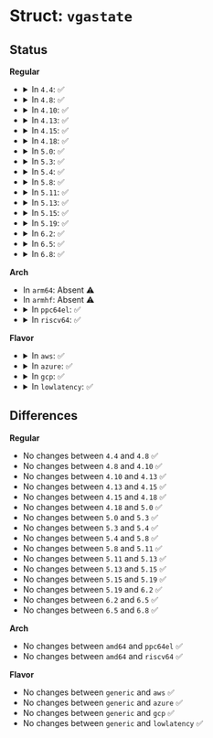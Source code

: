 # Struct: <code>vgastate</code>

## Status
<b>Regular</b>
<ul>
<li>
<details>
<summary>In <code>4.4</code>: ✅</summary>

```c
struct vgastate {
    void *vgabase;
    long unsigned int membase;
    __u32 memsize;
    __u32 flags;
    __u32 depth;
    __u32 num_attr;
    __u32 num_crtc;
    __u32 num_gfx;
    __u32 num_seq;
    void *vidstate;
};
```
</details>
</li>
<li>
<details>
<summary>In <code>4.8</code>: ✅</summary>

```c
struct vgastate {
    void *vgabase;
    long unsigned int membase;
    __u32 memsize;
    __u32 flags;
    __u32 depth;
    __u32 num_attr;
    __u32 num_crtc;
    __u32 num_gfx;
    __u32 num_seq;
    void *vidstate;
};
```
</details>
</li>
<li>
<details>
<summary>In <code>4.10</code>: ✅</summary>

```c
struct vgastate {
    void *vgabase;
    long unsigned int membase;
    __u32 memsize;
    __u32 flags;
    __u32 depth;
    __u32 num_attr;
    __u32 num_crtc;
    __u32 num_gfx;
    __u32 num_seq;
    void *vidstate;
};
```
</details>
</li>
<li>
<details>
<summary>In <code>4.13</code>: ✅</summary>

```c
struct vgastate {
    void *vgabase;
    long unsigned int membase;
    __u32 memsize;
    __u32 flags;
    __u32 depth;
    __u32 num_attr;
    __u32 num_crtc;
    __u32 num_gfx;
    __u32 num_seq;
    void *vidstate;
};
```
</details>
</li>
<li>
<details>
<summary>In <code>4.15</code>: ✅</summary>

```c
struct vgastate {
    void *vgabase;
    long unsigned int membase;
    __u32 memsize;
    __u32 flags;
    __u32 depth;
    __u32 num_attr;
    __u32 num_crtc;
    __u32 num_gfx;
    __u32 num_seq;
    void *vidstate;
};
```
</details>
</li>
<li>
<details>
<summary>In <code>4.18</code>: ✅</summary>

```c
struct vgastate {
    void *vgabase;
    long unsigned int membase;
    __u32 memsize;
    __u32 flags;
    __u32 depth;
    __u32 num_attr;
    __u32 num_crtc;
    __u32 num_gfx;
    __u32 num_seq;
    void *vidstate;
};
```
</details>
</li>
<li>
<details>
<summary>In <code>5.0</code>: ✅</summary>

```c
struct vgastate {
    void *vgabase;
    long unsigned int membase;
    __u32 memsize;
    __u32 flags;
    __u32 depth;
    __u32 num_attr;
    __u32 num_crtc;
    __u32 num_gfx;
    __u32 num_seq;
    void *vidstate;
};
```
</details>
</li>
<li>
<details>
<summary>In <code>5.3</code>: ✅</summary>

```c
struct vgastate {
    void *vgabase;
    long unsigned int membase;
    __u32 memsize;
    __u32 flags;
    __u32 depth;
    __u32 num_attr;
    __u32 num_crtc;
    __u32 num_gfx;
    __u32 num_seq;
    void *vidstate;
};
```
</details>
</li>
<li>
<details>
<summary>In <code>5.4</code>: ✅</summary>

```c
struct vgastate {
    void *vgabase;
    long unsigned int membase;
    __u32 memsize;
    __u32 flags;
    __u32 depth;
    __u32 num_attr;
    __u32 num_crtc;
    __u32 num_gfx;
    __u32 num_seq;
    void *vidstate;
};
```
</details>
</li>
<li>
<details>
<summary>In <code>5.8</code>: ✅</summary>

```c
struct vgastate {
    void *vgabase;
    long unsigned int membase;
    __u32 memsize;
    __u32 flags;
    __u32 depth;
    __u32 num_attr;
    __u32 num_crtc;
    __u32 num_gfx;
    __u32 num_seq;
    void *vidstate;
};
```
</details>
</li>
<li>
<details>
<summary>In <code>5.11</code>: ✅</summary>

```c
struct vgastate {
    void *vgabase;
    long unsigned int membase;
    __u32 memsize;
    __u32 flags;
    __u32 depth;
    __u32 num_attr;
    __u32 num_crtc;
    __u32 num_gfx;
    __u32 num_seq;
    void *vidstate;
};
```
</details>
</li>
<li>
<details>
<summary>In <code>5.13</code>: ✅</summary>

```c
struct vgastate {
    void *vgabase;
    long unsigned int membase;
    __u32 memsize;
    __u32 flags;
    __u32 depth;
    __u32 num_attr;
    __u32 num_crtc;
    __u32 num_gfx;
    __u32 num_seq;
    void *vidstate;
};
```
</details>
</li>
<li>
<details>
<summary>In <code>5.15</code>: ✅</summary>

```c
struct vgastate {
    void *vgabase;
    long unsigned int membase;
    __u32 memsize;
    __u32 flags;
    __u32 depth;
    __u32 num_attr;
    __u32 num_crtc;
    __u32 num_gfx;
    __u32 num_seq;
    void *vidstate;
};
```
</details>
</li>
<li>
<details>
<summary>In <code>5.19</code>: ✅</summary>

```c
struct vgastate {
    void *vgabase;
    long unsigned int membase;
    __u32 memsize;
    __u32 flags;
    __u32 depth;
    __u32 num_attr;
    __u32 num_crtc;
    __u32 num_gfx;
    __u32 num_seq;
    void *vidstate;
};
```
</details>
</li>
<li>
<details>
<summary>In <code>6.2</code>: ✅</summary>

```c
struct vgastate {
    void *vgabase;
    long unsigned int membase;
    __u32 memsize;
    __u32 flags;
    __u32 depth;
    __u32 num_attr;
    __u32 num_crtc;
    __u32 num_gfx;
    __u32 num_seq;
    void *vidstate;
};
```
</details>
</li>
<li>
<details>
<summary>In <code>6.5</code>: ✅</summary>

```c
struct vgastate {
    void *vgabase;
    long unsigned int membase;
    __u32 memsize;
    __u32 flags;
    __u32 depth;
    __u32 num_attr;
    __u32 num_crtc;
    __u32 num_gfx;
    __u32 num_seq;
    void *vidstate;
};
```
</details>
</li>
<li>
<details>
<summary>In <code>6.8</code>: ✅</summary>

```c
struct vgastate {
    void *vgabase;
    long unsigned int membase;
    __u32 memsize;
    __u32 flags;
    __u32 depth;
    __u32 num_attr;
    __u32 num_crtc;
    __u32 num_gfx;
    __u32 num_seq;
    void *vidstate;
};
```
</details>
</li>
</ul>
<b>Arch</b>
<ul>
<li>
In <code>arm64</code>: Absent ⚠️
</li>
<li>
In <code>armhf</code>: Absent ⚠️
</li>
<li>
<details>
<summary>In <code>ppc64el</code>: ✅</summary>

```c
struct vgastate {
    void *vgabase;
    long unsigned int membase;
    __u32 memsize;
    __u32 flags;
    __u32 depth;
    __u32 num_attr;
    __u32 num_crtc;
    __u32 num_gfx;
    __u32 num_seq;
    void *vidstate;
};
```
</details>
</li>
<li>
<details>
<summary>In <code>riscv64</code>: ✅</summary>

```c
struct vgastate {
    void *vgabase;
    long unsigned int membase;
    __u32 memsize;
    __u32 flags;
    __u32 depth;
    __u32 num_attr;
    __u32 num_crtc;
    __u32 num_gfx;
    __u32 num_seq;
    void *vidstate;
};
```
</details>
</li>
</ul>
<b>Flavor</b>
<ul>
<li>
<details>
<summary>In <code>aws</code>: ✅</summary>

```c
struct vgastate {
    void *vgabase;
    long unsigned int membase;
    __u32 memsize;
    __u32 flags;
    __u32 depth;
    __u32 num_attr;
    __u32 num_crtc;
    __u32 num_gfx;
    __u32 num_seq;
    void *vidstate;
};
```
</details>
</li>
<li>
<details>
<summary>In <code>azure</code>: ✅</summary>

```c
struct vgastate {
    void *vgabase;
    long unsigned int membase;
    __u32 memsize;
    __u32 flags;
    __u32 depth;
    __u32 num_attr;
    __u32 num_crtc;
    __u32 num_gfx;
    __u32 num_seq;
    void *vidstate;
};
```
</details>
</li>
<li>
<details>
<summary>In <code>gcp</code>: ✅</summary>

```c
struct vgastate {
    void *vgabase;
    long unsigned int membase;
    __u32 memsize;
    __u32 flags;
    __u32 depth;
    __u32 num_attr;
    __u32 num_crtc;
    __u32 num_gfx;
    __u32 num_seq;
    void *vidstate;
};
```
</details>
</li>
<li>
<details>
<summary>In <code>lowlatency</code>: ✅</summary>

```c
struct vgastate {
    void *vgabase;
    long unsigned int membase;
    __u32 memsize;
    __u32 flags;
    __u32 depth;
    __u32 num_attr;
    __u32 num_crtc;
    __u32 num_gfx;
    __u32 num_seq;
    void *vidstate;
};
```
</details>
</li>
</ul>

## Differences
<b>Regular</b>
<ul>
<li>
No changes between <code>4.4</code> and <code>4.8</code> ✅
</li>
<li>
No changes between <code>4.8</code> and <code>4.10</code> ✅
</li>
<li>
No changes between <code>4.10</code> and <code>4.13</code> ✅
</li>
<li>
No changes between <code>4.13</code> and <code>4.15</code> ✅
</li>
<li>
No changes between <code>4.15</code> and <code>4.18</code> ✅
</li>
<li>
No changes between <code>4.18</code> and <code>5.0</code> ✅
</li>
<li>
No changes between <code>5.0</code> and <code>5.3</code> ✅
</li>
<li>
No changes between <code>5.3</code> and <code>5.4</code> ✅
</li>
<li>
No changes between <code>5.4</code> and <code>5.8</code> ✅
</li>
<li>
No changes between <code>5.8</code> and <code>5.11</code> ✅
</li>
<li>
No changes between <code>5.11</code> and <code>5.13</code> ✅
</li>
<li>
No changes between <code>5.13</code> and <code>5.15</code> ✅
</li>
<li>
No changes between <code>5.15</code> and <code>5.19</code> ✅
</li>
<li>
No changes between <code>5.19</code> and <code>6.2</code> ✅
</li>
<li>
No changes between <code>6.2</code> and <code>6.5</code> ✅
</li>
<li>
No changes between <code>6.5</code> and <code>6.8</code> ✅
</li>
</ul>
<b>Arch</b>
<ul>
<li>
No changes between <code>amd64</code> and <code>ppc64el</code> ✅
</li>
<li>
No changes between <code>amd64</code> and <code>riscv64</code> ✅
</li>
</ul>
<b>Flavor</b>
<ul>
<li>
No changes between <code>generic</code> and <code>aws</code> ✅
</li>
<li>
No changes between <code>generic</code> and <code>azure</code> ✅
</li>
<li>
No changes between <code>generic</code> and <code>gcp</code> ✅
</li>
<li>
No changes between <code>generic</code> and <code>lowlatency</code> ✅
</li>
</ul>
